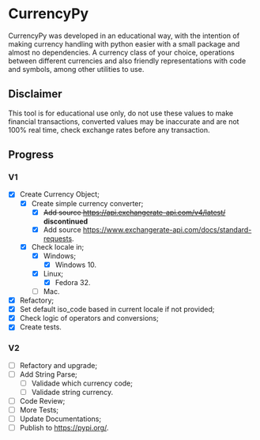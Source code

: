 # CurrencyPy

CurrencyPy was developed in an educational way, with the intention of making currency handling with python easier with a small package and almost no dependencies. A currency class of your choice, operations between different currencies and also friendly representations with code and symbols, among other utilities to use.

## Disclaimer

This tool is for educational use only, do not use these values to make financial transactions, converted values may be inaccurate and are not 100% real time, check exchange rates before any transaction.

## Progress
### V1
  - [x] Create Currency Object;
    - [x] Create simple currency converter;
      - [X] ~~Add source <https://api.exchangerate-api.com/v4/latest/>~~ **discontinued**
      - [X] Add source <https://www.exchangerate-api.com/docs/standard-requests>.
    - [X] Check locale in;
      - [X] Windows;
        - [X] Windows 10.
      - [x] Linux;
        - [x] Fedora 32.
      - [ ] Mac.
  - [x] Refactory;
  - [x] Set default iso_code based in current locale if not provided;
  - [X] Check logic of operators and conversions;
  - [X] Create tests.
### V2
  - [ ] Refactory and upgrade;
  - [ ] Add String Parse;
    - [ ] Validade which currency code;
    - [ ] Validade string currency.
  - [ ] Code Review;
  - [ ] More Tests;
  - [ ] Update Documentations;
  - [ ] Publish to <https://pypi.org/>.
